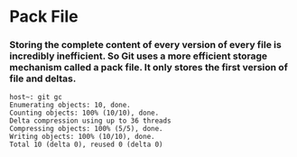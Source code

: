 # Pack File

<div class="mt-10">

### Storing the complete content of every version of every file is incredibly inefficient. So Git uses a more efficient storage mechanism called a pack file. It only stores the first version of file and deltas.

</div>

<div class="mt-10">

```shell
host~: git gc
Enumerating objects: 10, done.
Counting objects: 100% (10/10), done.
Delta compression using up to 36 threads
Compressing objects: 100% (5/5), done.
Writing objects: 100% (10/10), done.
Total 10 (delta 0), reused 0 (delta 0)
```

</div>